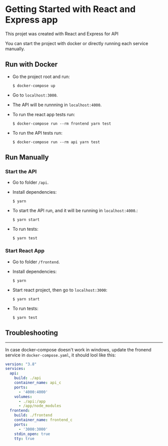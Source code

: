 # Getting Started with React and Express app

This projet was created with React and Express for API

You can start the project with docker or directly running each service manually.

## Run with Docker

- Go the project root and run:

  ```
  $ docker-compose up
  ```
- Go to `localhost:3000`.

- The API will be runnning in `localhost:4000`.
- To run the react app tests run:
  ```
  $ docker-compose run --rm frontend yarn test
  ```
- To run the API tests run:
  ```
  $ docker-compose run --rm api yarn test
  ```

## Run Manually

### Start the API

- Go to folder `/api`.

- Install dependencies:
  ```
  $ yarn
  ```

- To start the API run, and it will be running in `localhost:4000`.:
  ```
  $ yarn start
  ```

- To run tests:
  ```
  $ yarn test
  ```

### Start React App

- Go to folder `/frontend`.

- Install dependencies:
  ```
  $ yarn
  ```

- Start react project, then go to `localhost:3000`:
  ```
  $ yarn start
  ```

- To run tests:
  ```
  $ yarn test
  ```

## Troubleshooting
---

In case docker-compose doesn't work in windows, update the fronend service in `docker-compose.yaml`, it should lool like this:
```yaml
version: "3.8"
services:
  api:
    build: ./api
    container_name: api_c
    ports:
      - '4000:4000'
    volumes:
      - ./api:/app
      - /app/node_modules
  frontend:
    build: ./frontend
    container_name: frontend_c
    ports:
      - '3000:3000'
    stdin_open: true
    tty: true
```


